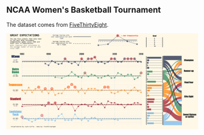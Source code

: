 ## NCAA Women's Basketball Tournament

The dataset comes from [FiveThirtyEight](https://fivethirtyeight.com/features/louisiana-tech-was-the-uconn-of-the-80s/).

![](2020_41_NCAA_Tourney_viz.png)
